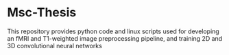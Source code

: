 # Msc-Thesis
This repository provides python code and linux scripts used for developing an fMRI and T1-weighted image preprocessing pipeline, and training 2D and 3D convolutional neural networks

